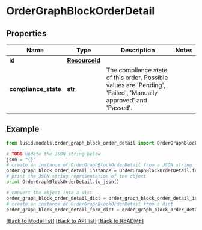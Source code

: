 # OrderGraphBlockOrderDetail


## Properties
Name | Type | Description | Notes
------------ | ------------- | ------------- | -------------
**id** | [**ResourceId**](ResourceId.md) |  | 
**compliance_state** | **str** | The compliance state of this order. Possible values are &#39;Pending&#39;, &#39;Failed&#39;, &#39;Manually approved&#39; and &#39;Passed&#39;. | 

## Example

```python
from lusid.models.order_graph_block_order_detail import OrderGraphBlockOrderDetail

# TODO update the JSON string below
json = "{}"
# create an instance of OrderGraphBlockOrderDetail from a JSON string
order_graph_block_order_detail_instance = OrderGraphBlockOrderDetail.from_json(json)
# print the JSON string representation of the object
print OrderGraphBlockOrderDetail.to_json()

# convert the object into a dict
order_graph_block_order_detail_dict = order_graph_block_order_detail_instance.to_dict()
# create an instance of OrderGraphBlockOrderDetail from a dict
order_graph_block_order_detail_form_dict = order_graph_block_order_detail.from_dict(order_graph_block_order_detail_dict)
```
[[Back to Model list]](../README.md#documentation-for-models) [[Back to API list]](../README.md#documentation-for-api-endpoints) [[Back to README]](../README.md)


